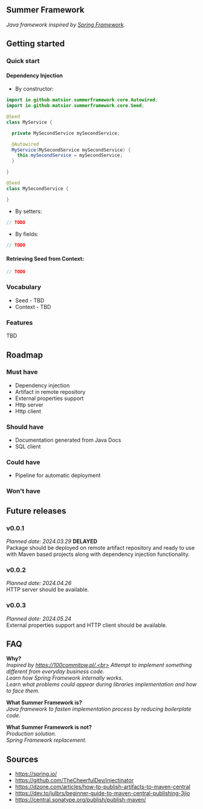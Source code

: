 ## Summer Framework
<i>Java framework inspired by [Spring Framework](https://spring.io).</i>

## Getting started
### Quick start

#### Dependency Injection

- By constructor:
```java
import io.github.matsior.summerframework.core.Autowired;
import io.github.matsior.summerframework.core.Seed;

@Seed
class MyService {

  private MySecondService mySecondService;

  @Autowired
  MyService(MySecondService mySecondService) {
    this.mySecondService = mySecondService;
  }

}

@Seed
class MySecondService {

}
```

- By setters:
```java
// TODO
```

- By fields:
```java
// TODO
```

#### Retrieving Seed from Context:

```java
// TODO
```


### Vocabulary
- Seed - TBD
- Context - TBD

### Features
TBD

## Roadmap
### Must have
- Dependency injection
- Artifact in remote repository
- External properties support
- Http server
- Http client
### Should have
- Documentation generated from Java Docs
- SQL client
### Could have
- Pipeline for automatic deployment
### Won't have

## Future releases
### v0.0.1
<i>Planned date: 2024.03.29</i> <b>DELAYED</b><br>
Package should be deployed on remote artifact repository and ready to use with Maven based projects along with dependency injection functionality.

### v0.0.2
<i>Planned date: 2024.04.26</i><br>
HTTP server should be available.

### v0.0.3
<i>Planned date: 2024.05.24</i><br>
External properties support and HTTP client should be available.

## FAQ
<b>Why?</b><br>
<i>
Inspired by https://100commitow.pl/.<br>
Attempt to implement something different from everyday business code.<br>
Learn how Spring Framework internally works.<br>
Learn what problems could appear during libraries implementation and how to face them.<br>
</i>

<b>What Summer Framework is?</b><br>
<i>
Java framework to fasten implementation process by reducing boilerplate code.<br>
</i>

<b>What Summer Framework is not?</b><br>
<i>
Production solution.<br>
Spring Framework replacement.
</i>

## Sources
- https://spring.io/
- https://github.com/TheCheerfulDev/injectinator
- https://dzone.com/articles/how-to-publish-artifacts-to-maven-central
- https://dev.to/julbrs/beginner-guide-to-maven-central-publishing-3jio
- https://central.sonatype.org/publish/publish-maven/
